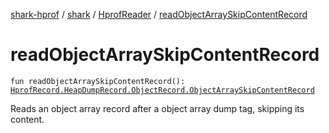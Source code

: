 [shark-hprof](../../index.md) / [shark](../index.md) / [HprofReader](index.md) / [readObjectArraySkipContentRecord](./read-object-array-skip-content-record.md)

# readObjectArraySkipContentRecord

`fun readObjectArraySkipContentRecord(): `[`HprofRecord.HeapDumpRecord.ObjectRecord.ObjectArraySkipContentRecord`](../-hprof-record/-heap-dump-record/-object-record/-object-array-skip-content-record/index.md)

Reads an object array record after a object array dump tag, skipping its content.

